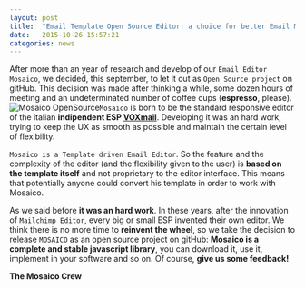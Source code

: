 ```yaml
---
layout: post
title:  "Email Template Open Source Editor: a choice for better Email Marketing"
date:   2015-10-26 15:57:21
categories: news
---
```

After more than an year of research and develop of our `Email Editor Mosaico`, we decided, this september, to let it out as `Open Source project` on gitHub.
This decision was made after thinking a while, some dozen hours of meeting and an undeterminated number of coffee cups (**espresso**, please).
![Mosaico OpenSource]({{site.baseurl}}/assets/images/mosaico_open_source.jpg)`Mosaico` is born to be the standard responsive editor of the italian **indipendent ESP [VOXmail](http://www.voxmail.it)**. Developing it was an hard work, trying to keep the UX as smooth as possible and maintain the certain level of flexibility.

`Mosaico is a Template driven Email Editor`. 
So the feature and the complexity of the editor (and the flexibility given to the user) is **based on the template itself** and not proprietary to the editor interface.
This means that potentially anyone could convert his template in order to work with Mosaico.
<!--more-->
As we said before **it was an hard work**. In these years, after the innovation of `Mailchimp Editor`, every big or small ESP invented their own editor. We think there is no more time to **reinvent the wheel**, so we take the decision to release `MOSAICO` as an open source project on gitHub: **Mosaico is a complete and stable javascript library**, you can download it, use it, implement in your software and so on.
Of course, **give us some feedback!**

**The Mosaico Crew**
